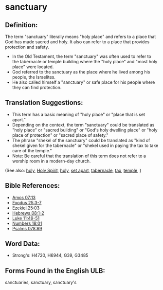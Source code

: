 # sanctuary

## Definition:

The term "sanctuary" literally means "holy place" and refers to a place that God has made sacred and holy. It also can refer to a place that provides protection and safety.

* In the Old Testament, the term "sanctuary" was often used to refer to the tabernacle or temple building where the "holy place" and "most holy place" were located.
* God referred to the sanctuary as the place where he lived among his people, the Israelites.
* He also called himself a "sanctuary" or safe place for his people where they can find protection.

## Translation Suggestions:

* This term has a basic meaning of "holy place" or "place that is set apart."
* Depending on the context, the term "sanctuary" could be translated as "holy place" or "sacred building" or "God's holy dwelling place" or "holy place of protection" or "sacred place of safety."
* The phrase "shekel of the sanctuary" could be translated as "kind of shekel given for the tabernacle" or "shekel used in paying the tax to take care of the temple."
* Note: Be careful that the translation of this term does not refer to a worship room in a modern-day church.

(See also: [holy](../kt/holy.md), [Holy Spirit](../kt/holyspirit.md), [holy](../kt/holy.md), [set apart](../kt/setapart.md), [tabernacle](../kt/tabernacle.md), [tax](../other/tax.md), [temple](../kt/temple.md), )

## Bible References:

* [Amos 07:13](rc://en/tn/help/amo/07/13)
* [Exodus 25:3-7](rc://en/tn/help/exo/25/03)
* [Ezekiel 25:03](rc://en/tn/help/ezk/25/03)
* [Hebrews 08:1-2](rc://en/tn/help/heb/08/01)
* [Luke 11:49-51](rc://en/tn/help/luk/11/49)
* [Numbers 18:01](rc://en/tn/help/num/18/01)
* [Psalms 078:69](rc://en/tn/help/psa/078/069)

## Word Data:

* Strong's: H4720, H6944, G39, G3485

## Forms Found in the English ULB:

sanctuaries, sanctuary, sanctuary's
